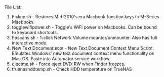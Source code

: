 File List:
1. Fixkey.sh - Restores Mid-2010's era Macbook function keys to M-Series Macbooks.
2. togglewifipower.sh - Toggle's WiFi power on Macbooks. Can be bound to keyboard shortcuts.
3. hpscans.sh - 1-click Network Volume mounter/unmounter. Also has full interactive mode.
4. New Text Document.scpt - New Text Document Context Menu Script. Emulates Windows' new text document context menu functionality on Mac OS. Paste into Automator service workflow.
5. ejectme.sh - Force eject DVD-RW when Finder freezes.
6. truenashddtemp.sh - Check HDD temperature on TrueNAS
